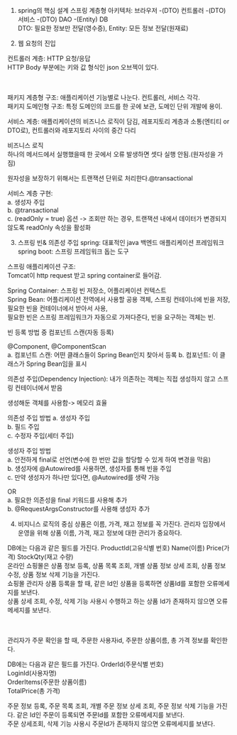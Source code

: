 1. spring의 핵심 설계
스프링 계층형 아키텍처: 브라우저 -(DTO) 컨트롤러 -(DTO) 서비스 -(DTO) DAO -(Entity) DB  
DTO: 필요한 정보만 전달(영수증), Entity: 모든 정보 전달(원재료)  

2. 웹 요청의 진입

컨트롤러 계층: HTTP 요청/응답  
HTTP Body 부분에는 키와 값 형식인 json 오브젝이 있다.    

<br><br>
패키지 계층형 구조: 애플리케이션 기능별로 나눈다. 컨트롤러, 서비스 각각.  
패키지 도메인형 구조: 특정 도메인의 코드를 한 곳에 보관, 도메인 단위 개발에 용이.

서비스 계층: 애플리케이션의 비즈니스 로직이 담김, 레포지토리 계층과 소통(엔티티 or DTO로), 컨트롤러와 레포지토리 사이의 중간 다리  

비즈니스 로직  
하나의 메서드에서 실행했을때 한 곳에서 오류 발생하면 셋다 실행 안됨.(원자성을 가짐)  

원자성을 보장하기 위해서는 트랜잭션 단위로 처리한다.@transactional  

서비스 계층 구현:  
a. 생성자 주입  
b. @transactional  
c. (readOnly = true) 옵션 -> 조회만 하는 경우, 트랜잭션 내에서 데이터가 변경되지 않도록 readOnly 속성을 활성화  

3. 스프링 빈& 의존성 주입
spring: 대표적인 java 백엔드 애플리케이션 프레임워크
spring boot: 스프링 프레임워크 돕는 도구

스프링 애플리케이션 구조:  
Tomcat이 http request 받고 spring container로 들어감.  

Spring Container: 스프링 빈 저장소, 어플리케이션 컨텍스트  
Spring Bean: 어플리케이션 전역에서 사용할 공용 객체, 스프링 컨테이너에 빈을 저장, 필요한 빈을 컨테이너에서 받아서 사용,    
필요한 빈은 스프링 프레임워크가 자동으로 가져다준다, 빈을 요구하는 객체는 빈.  

빈 등록 방법 중 컴포넌트 스캔(자동 등록)  

@Component, @ComponentScan  
a. 컴포넌트 스캔: 어떤 클래스들이 Spring Bean인지 찾아서 등록
b. 컴포넌트: 이 클래스가 Spring Bean임을 표시

의존성 주입(Dependency Injection): 내가 의존하는 객체는 직접 생성하지 않고 스프링 컨테이너에서 받음  

생성해둔 객체를 사용함-> 메모리 효율  

의존성 주입 방법
a. 생성자 주입  
b. 필드 주입  
c. 수정자 주입(세터 주입)  

생성자 주입 방법  
a. 안전하게 final로 선언(변수에 한 번만 값을 할당할 수 있게 하여 변경을 막음)  
b. 생성자에 @Autowired를 사용하면, 생성자를 통해 빈을 주입  
c. 만약 생성자가 하나만 있다면, @Autowired를 생략 가능  

OR  
a. 필요한 의존성을 final 키워드를 사용해 추가  
b. @RequestArgsConstructor를 사용해 생성자 추가  



   

4. 비지니스 로직의 중심
상품은 이름, 가격, 재고 정보를 꼭 가진다.
관리자 입장에서 운영을 위해 상품 이름, 가격, 재고 정보에 대한 관리가 중요하다.  


DB에는 다음과 같은 필드를 가진다.
ProductId(고유식별 번호)
Name(이름)
Price(가격)
StockQty(재고 수량)  
온라인 쇼핑몰은 상품 정보 등록, 상품 목록 조회, 개별 상품 정보 상세 조회, 상품 정보 수정, 상품 정보 삭제 기능을 가진다.  
쇼핑몰 관리자 상품 등록을 할 때, 같은 Id인 상품을 등록하면 상품Id를 포함한 오류메세지를 보낸다.  
상품 상세 조회, 수정, 삭제 기능 사용시 수행하고 하는 상품 Id가 존재하지 않으면 오류 메세지를 보낸다.

<br><br>
관리자가 주문 확인을 할 때, 주문한 사용자id, 주문한 상품이름, 총 가격 정보를 확인한다.  


DB에는 다음과 같은 필드를 가진다.
OrderId(주문식별 번호)  
LoginId(사용자명)  
OrderItems(주문한 상품이름)  
TotalPrice(총 가격)  

주문 정보 등록, 주문 목록 조회, 개별 주문 정보 상세 조회, 주문 정보 삭제 기능을 가진다.
같은 Id인 주문이 등록되면 주문Id를 포함한 오류메세지를 보낸다.  
주문 상세조회, 삭제 기능 사용시 주문Id가 존재하지 않으면 오류메세지를 보낸다.














